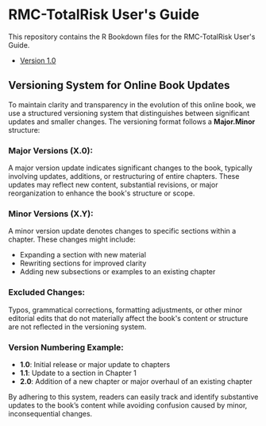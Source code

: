 # RMC-TotalRisk User's Guide
This repository contains the R Bookdown files for the RMC-TotalRisk User's Guide. 

- [Version 1.0](https://usace-rmc.github.io/RMC-TotalRisk-Users-Guide/1_0/)

## Versioning System for Online Book Updates
To maintain clarity and transparency in the evolution of this online book, we use a structured versioning system that distinguishes between significant updates and smaller changes. The versioning format follows a **Major.Minor** structure:

### **Major Versions (X.0)**:
A major version update indicates significant changes to the book, typically involving updates, additions, or restructuring of entire chapters. These updates may reflect new content, substantial revisions, or major reorganization to enhance the book's structure or scope.

### **Minor Versions (X.Y)**:
A minor version update denotes changes to specific sections within a chapter. These changes might include:
- Expanding a section with new material
- Rewriting sections for improved clarity
- Adding new subsections or examples to an existing chapter

### **Excluded Changes**:
Typos, grammatical corrections, formatting adjustments, or other minor editorial edits that do not materially affect the book's content or structure are not reflected in the versioning system.

### **Version Numbering Example**:
- **1.0**: Initial release or major update to chapters
- **1.1**: Update to a section in Chapter 1
- **2.0**: Addition of a new chapter or major overhaul of an existing chapter

By adhering to this system, readers can easily track and identify substantive updates to the book’s content while avoiding confusion caused by minor, inconsequential changes.
